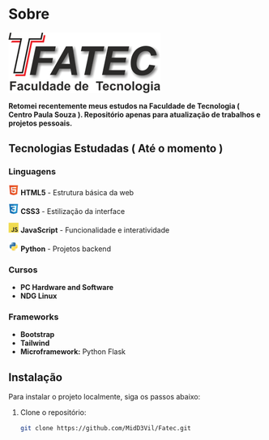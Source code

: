 # Sobre
<img src="https://github.com/MidD3Vil/Fatec/blob/main/fatec-logo.png">

**Retomei recentemente meus estudos na Faculdade de Tecnologia ( Centro Paula Souza ).  Repositório apenas para atualização de trabalhos e projetos pessoais.**

## Tecnologias Estudadas ( Até o momento )

### Linguagens
<img src="https://github.com/devicons/devicon/blob/master/icons/html5/html5-original.svg" height="20"> **HTML5** - Estrutura básica da web

<img src="https://github.com/devicons/devicon/blob/master/icons/css3/css3-original.svg" height="20"> **CSS3** - Estilização da interface

<img src="https://github.com/devicons/devicon/blob/master/icons/javascript/javascript-original.svg" height="20"> **JavaScript** - Funcionalidade e interatividade

<img src="https://github.com/devicons/devicon/blob/master/icons/python/python-original.svg" height="20"> **Python** - Projetos backend

### Cursos
- **PC Hardware and Software**
- **NDG Linux**

### Frameworks
- **Bootstrap**
- **Tailwind**
- **Microframework:** Python Flask

## Instalação

Para instalar o projeto localmente, siga os passos abaixo:

1. Clone o repositório:
   ```bash
   git clone https://github.com/MidD3Vil/Fatec.git
